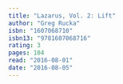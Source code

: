 ```yaml
---
title: "Lazarus, Vol. 2: Lift"
author: "Greg Rucka"
isbn: "1607068710"
isbn13: "9781607068716"
rating: 3
pages: 104
read: "2016-08-01"
date: "2016-08-05"
---
```


